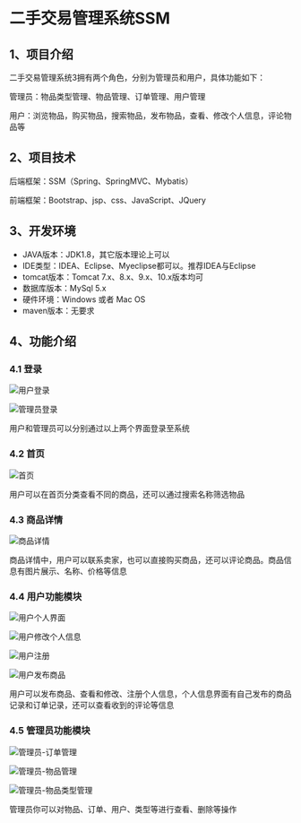 # 二手交易管理系统SSM


## 1、项目介绍

二手交易管理系统3拥有两个角色，分别为管理员和用户，具体功能如下：

管理员：物品类型管理、物品管理、订单管理、用户管理

用户：浏览物品，购买物品，搜索物品，发布物品，查看、修改个人信息，评论物品等


## 2、项目技术

后端框架：SSM（Spring、SpringMVC、Mybatis）

前端框架：Bootstrap、jsp、css、JavaScript、JQuery

## 3、开发环境

- JAVA版本：JDK1.8，其它版本理论上可以
- IDE类型：IDEA、Eclipse、Myeclipse都可以。推荐IDEA与Eclipse
- tomcat版本：Tomcat 7.x、8.x、9.x、10.x版本均可
- 数据库版本：MySql 5.x
- 硬件环境：Windows 或者 Mac OS
- maven版本：无要求


## 4、功能介绍

### 4.1 登录

![用户登录](https://project-images-1256969109.cos.ap-chongqing.myqcloud.com/Typora-Images/20220509151551.jpg)

![管理员登录](https://project-images-1256969109.cos.ap-chongqing.myqcloud.com/Typora-Images/20220509151540.jpg)

用户和管理员可以分别通过以上两个界面登录至系统

### 4.2 首页

![首页](https://project-images-1256969109.cos.ap-chongqing.myqcloud.com/Typora-Images/20220509151634.jpg)

用户可以在首页分类查看不同的商品，还可以通过搜索名称筛选物品

### 4.3 商品详情

![商品详情](https://project-images-1256969109.cos.ap-chongqing.myqcloud.com/Typora-Images/20220515104033.jpg)

商品详情中，用户可以联系卖家，也可以直接购买商品，还可以评论商品。商品信息有图片展示、名称、价格等信息

### 4.4 用户功能模块

![用户个人界面](https://project-images-1256969109.cos.ap-chongqing.myqcloud.com/Typora-Images/20220509151837.jpg)

![用户修改个人信息](https://project-images-1256969109.cos.ap-chongqing.myqcloud.com/Typora-Images/20220509151845.jpg)

![用户注册](https://project-images-1256969109.cos.ap-chongqing.myqcloud.com/Typora-Images/20220509151849.jpg)

![用户发布商品](https://project-images-1256969109.cos.ap-chongqing.myqcloud.com/Typora-Images/20220509151852.jpg)

用户可以发布商品、查看和修改、注册个人信息，个人信息界面有自己发布的商品记录和订单记录，还可以查看收到的评论等信息

### 4.5  管理员功能模块

![管理员-订单管理](https://project-images-1256969109.cos.ap-chongqing.myqcloud.com/Typora-Images/20220509152019.jpg)

![管理员-物品管理](https://project-images-1256969109.cos.ap-chongqing.myqcloud.com/Typora-Images/20220509152022.jpg)

![管理员-物品类型管理](https://project-images-1256969109.cos.ap-chongqing.myqcloud.com/Typora-Images/20220509152026.jpg)

管理员你可以对物品、订单、用户、类型等进行查看、删除等操作

